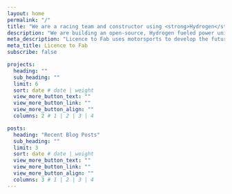 ```yaml
---
layout: home
permalink: "/"
title: "We are a racing team and constructor using <strong>Hydrogen</strong> to build a <strong>Cleaner Future.</strong>"
description: "We are building an open-source, Hydrogen fueled power unit for vehicles to bring us towards a more Carbon Negative future."
meta_description: "Licence to Fab uses motorsports to develop the future of power systems."
meta_title: Licence to Fab
subscribe: false

projects:
  heading: ""
  sub_heading: ""
  limit: 6
  sort: date # date | weight
  view_more_button_text: ""
  view_more_button_link: ""
  view_more_button_align: ""
  columns: 2 # 1 | 2 | 3 | 4

posts:
  heading: "Recent Blog Posts"
  sub_heading: ""
  limit: 3
  sort: date # date | weight
  view_more_button_text: ""
  view_more_button_link: ""
  view_more_button_align: ""
  columns: 3 # 1 | 2 | 3 | 4
---
```

